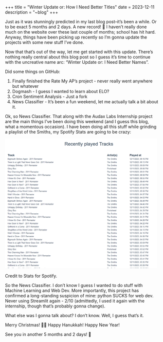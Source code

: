 +++
title = "Winter Update or: How I Need Better Titles"
date = 2023-12-11
description = "~blog"
+++

Just as it was stunningly predicted in my last blog post–it’s been a while. Or to be exact 5 months and 2 days. A new record! 🎉 I haven’t really done much on the website over these last couple of months; school has hit hard. Anyway, things have been picking up recently so I’m gonna update the projects with some new stuff I’ve done.

Now that that’s out of the way, let me get started with this update. There’s nothing really central about this blog post so I guess it’s time to continue with the uncreative name arc: “Winter Update or: I Need Better Names”.

Did some things on GitHub:

1. Finally finished the Rate My AP’s project - never really went anywhere but whatever
2. Dogmash - I guess I wanted to learn about ELO?
3. Cron Sentiment Analysis - Just a fork
4. News Classifier - It’s been a fun weekend, let me actually talk a bit about it.

Ok, so News Classifier. That along with the Audax Labs Internship project are the main things I’ve been doing this weekend (and I guess this blog, what a momentous occasion). I have been doing all this stuff while grinding a playlist of the Smiths, my Spotify Stats are going to be crazy:

<img src="/blog/spotify.png" width="500">

Credit to Stats for Spotify.


So the News Classifier. I don’t know I guess I wanted to do stuff with Machine Learning and Web Dev. More importantly, this project has confirmed a long-standing suspicion of mine: python SUCKS for web dev. Never using Streamlit again - 2/10 (admittedly, I used it again with the internship, though that’s probably gonna change).

What else was I gonna talk about? I don’t know. Well, I guess that’s it.

Merry Christmas! 🧑‍🎄 Happy Hanukkah! Happy New Year!

See you in another 5 months and 2 days! 👋